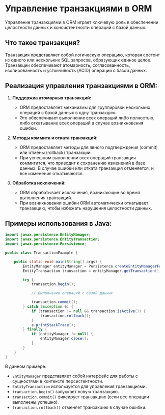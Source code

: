 # Управление транзакциями в ORM
Управление транзакциями в ORM играет ключевую роль в обеспечении целостности данных и консистентности операций с базой данных.

## Что такое транзакция?

Транзакция представляет собой логическую операцию, которая состоит из одного или нескольких SQL запросов, образующих единое целое. Транзакции обеспечивают атомарность, согласованность, изолированность и устойчивость (ACID) операций с базой данных.

## Реализация управления транзакциями в ORM:

1. **Поддержка атомарных транзакций:**
    - ORM предоставляет механизмы для группировки нескольких операций с базой данных в одну транзакцию.
    - Это обеспечивает выполнение всех операций либо полностью, либо откатывание всех операций в случае возникновения ошибки.

2. **Методы коммита и отката транзакций:**
    - ORM предоставляет методы для явного подтверждения (commit) или отмены (rollback) транзакции.
    - При успешном выполнении всех операций транзакция коммитится, что приводит к сохранению изменений в базе данных. В случае ошибки или отката транзакция отменяется, и все изменения откатываются.

3. **Обработка исключений:**
    - ORM обрабатывает исключения, возникающие во время выполнения транзакций.
    - При возникновении ошибки ORM автоматически откатывает транзакцию, чтобы избежать нарушения целостности данных.

## Примеры использования в Java:

```java
import javax.persistence.EntityManager;
import javax.persistence.EntityTransaction;
import javax.persistence.Persistence;

public class TransactionExample {

    public static void main(String[] args) {
        EntityManager entityManager = Persistence.createEntityManagerFactory("persistence_unit_name").createEntityManager();
        EntityTransaction transaction = entityManager.getTransaction();

        try {
            transaction.begin();

            // Выполнение операций с базой данных

            transaction.commit();
        } catch (Exception e) {
            if (transaction != null && transaction.isActive()) {
                transaction.rollback();
            }
            e.printStackTrace();
        } finally {
            if (entityManager != null) {
                entityManager.close();
            }
        }
    }
}
```

В данном примере:

- `EntityManager` представляет собой интерфейс для работы с сущностями в контексте персистентности.
- `EntityTransaction` используется для управления транзакциями.
- `transaction.begin()` запускает новую транзакцию.
- `transaction.commit()` фиксирует транзакцию (если все операции выполнены успешно).
- `transaction.rollback()` отменяет транзакцию в случае ошибки.